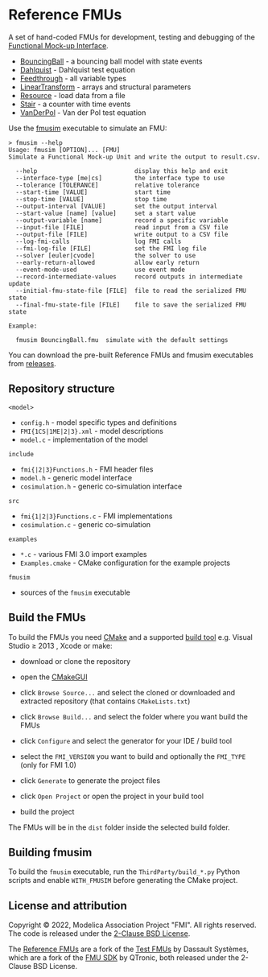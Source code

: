 # Reference FMUs

A set of hand-coded FMUs for development, testing and debugging of the [Functional Mock-up Interface](https://fmi-standard.org/).

- [BouncingBall](BouncingBall) - a bouncing ball model with state events
- [Dahlquist](Dahlquist) - Dahlquist test equation
- [Feedthrough](Feedthrough) - all variable types
- [LinearTransform](LinearTransform) - arrays and structural parameters
- [Resource](Resource) - load data from a file
- [Stair](Stair) - a counter with time events
- [VanDerPol](VanDerPol) - Van der Pol test equation

Use the [fmusim](fmusim) executable to simulate an FMU:

```commandline
> fmusim --help
Usage: fmusim [OPTION]... [FMU]
Simulate a Functional Mock-up Unit and write the output to result.csv.

  --help                           display this help and exit
  --interface-type [me|cs]         the interface type to use
  --tolerance [TOLERANCE]          relative tolerance
  --start-time [VALUE]             start time
  --stop-time [VALUE]              stop time
  --output-interval [VALUE]        set the output interval
  --start-value [name] [value]     set a start value
  --output-variable [name]         record a specific variable
  --input-file [FILE]              read input from a CSV file
  --output-file [FILE]             write output to a CSV file
  --log-fmi-calls                  log FMI calls
  --fmi-log-file [FILE]            set the FMI log file
  --solver [euler|cvode]           the solver to use
  --early-return-allowed           allow early return
  --event-mode-used                use event mode
  --record-intermediate-values     record outputs in intermediate update
  --initial-fmu-state-file [FILE]  file to read the serialized FMU state
  --final-fmu-state-file [FILE]    file to save the serialized FMU state

Example:

  fmusim BouncingBall.fmu  simulate with the default settings
```

You can download the pre-built Reference FMUs and fmusim executables from [releases](https://github.com/modelica/Reference-FMUs/releases).

## Repository structure

`<model>`

- `config.h` - model specific types and definitions
- `FMI{1CS|1ME|2|3}.xml` - model descriptions
- `model.c` - implementation of the model

`include`

- `fmi{|2|3}Functions.h` - FMI header files
- `model.h` - generic model interface
- `cosimulation.h` - generic co-simulation interface

`src`

- `fmi{1|2|3}Functions.c` - FMI implementations
- `cosimulation.c` - generic co-simulation

`examples`

- `*.c` - various FMI 3.0 import examples
- `Examples.cmake` - CMake configuration for the example projects

`fmusim`

- sources of the `fmusim` executable

## Build the FMUs

To build the FMUs you need [CMake](https://cmake.org/) and a supported [build tool](https://cmake.org/cmake/help/latest/manual/cmake-generators.7.html) e.g. Visual Studio &GreaterEqual; 2013 , Xcode or make:

- download or clone the repository

- open the [CMakeGUI](https://cmake.org/runningcmake/)

- click `Browse Source...` and select the cloned or downloaded and extracted repository (that contains `CMakeLists.txt`)

- click `Browse Build...` and select the folder where you want build the FMUs

- click `Configure` and select the generator for your IDE / build tool

- select the `FMI_VERSION` you want to build and optionally the `FMI_TYPE` (only for FMI 1.0)

- click `Generate` to generate the project files

- click `Open Project` or open the project in your build tool

- build the project

The FMUs will be in the `dist` folder inside the selected build folder.

## Building fmusim

To build the `fmusim` executable, run the `ThirdParty/build_*.py` Python scripts and enable `WITH_FMUSIM` before generating the CMake project.

## License and attribution

Copyright &copy; 2022, Modelica Association Project "FMI".
All rights reserved.
The code is released under the [2-Clause BSD License](LICENSE.txt).

The [Reference FMUs](https://github.com/modelica/Reference-FMUs) are a fork of the [Test FMUs](https://github.com/CATIA-Systems/Test-FMUs) by Dassault Syst&egrave;mes, which are a fork of the [FMU SDK](https://github.com/qtronic/fmusdk) by QTronic, both released under the 2-Clause BSD License.
